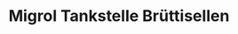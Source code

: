 ---
title: "Migrol Tankstelle Brüttisellen"
url: /bruettisellen/migrol-tankstelle-bruettisellen/
shop: Allgemein
---